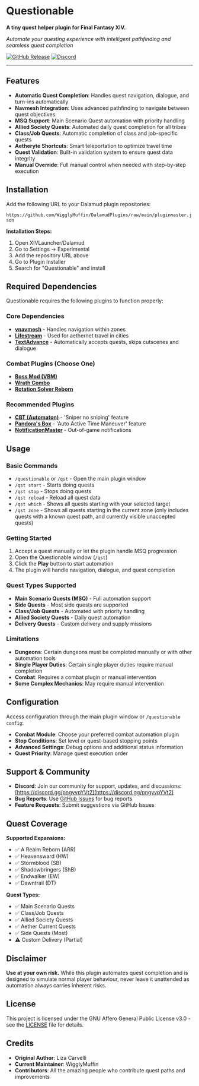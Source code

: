 # Questionable

**A tiny quest helper plugin for Final Fantasy XIV.**

*Automate your questing experience with intelligent pathfinding and seamless quest completion*

[![GitHub Release](https://img.shields.io/github/v/release/WigglyMuffin/Questionable?style=for-the-badge&logo=github&color=brightgreen)](https://github.com/WigglyMuffin/Questionable/releases)
[![Discord](https://img.shields.io/badge/Discord-Join%20Server-5865F2?style=for-the-badge&logo=discord&logoColor=white)](https://discord.gg/pngyvpYVt2)

---

## Features

- **Automatic Quest Completion**: Handles quest navigation, dialogue, and turn-ins automatically
- **Navmesh Integration**: Uses advanced pathfinding to navigate between quest objectives
- **MSQ Support**: Main Scenario Quest automation with priority handling
- **Allied Society Quests**: Automated daily quest completion for all tribes
- **Class/Job Quests**: Automatic completion of class and job-specific quests
- **Aetheryte Shortcuts**: Smart teleportation to optimize travel time
- **Quest Validation**: Built-in validation system to ensure quest data integrity
- **Manual Override**: Full manual control when needed with step-by-step execution

## Installation

Add the following URL to your Dalamud plugin repositories: 

`https://github.com/WigglyMuffin/DalamudPlugins/raw/main/pluginmaster.json`

**Installation Steps:**
1. Open XIVLauncher/Dalamud
2. Go to Settings → Experimental
3. Add the repository URL above
4. Go to Plugin Installer
5. Search for "Questionable" and install

## Required Dependencies

Questionable requires the following plugins to function properly:

### Core Dependencies
- **[vnavmesh](https://github.com/awgil/ffxiv_navmesh/)** - Handles navigation within zones
- **[Lifestream](https://github.com/NightmareXIV/Lifestream)** - Used for aethernet travel in cities
- **[TextAdvance](https://github.com/NightmareXIV/TextAdvance)** - Automatically accepts quests, skips cutscenes and dialogue

### Combat Plugins (Choose One)
- **[Boss Mod (VBM)](https://github.com/awgil/ffxiv_bossmod)**
- **[Wrath Combo](https://github.com/PunishXIV/WrathCombo)**
- **[Rotation Solver Reborn](https://github.com/FFXIV-CombatReborn/RotationSolverReborn)**

### Recommended Plugins
- **[CBT (Automaton)](https://github.com/Jaksuhn/Automaton)** - 'Sniper no sniping' feature
- **[Pandora's Box](https://github.com/PunishXIV/PandorasBox)** - 'Auto Active Time Maneuver' feature
- **[NotificationMaster](https://github.com/NightmareXIV/NotificationMaster)** - Out-of-game notifications

## Usage

### Basic Commands
- `/questionable` or `/qst` - Open the main plugin window
- `/qst start` - Starts doing quests
- `/qst stop` - Stops doing quests
- `/qst reload` - Reload all quest data
- `/qst which` - Shows all quests starting with your selected target
- `/qst zone` - Shows all quests starting in the current zone (only includes quests with a known quest path, and currently visible unaccepted quests)

### Getting Started
1. Accept a quest manually or let the plugin handle MSQ progression
2. Open the Questionable window (`/qst`)
3. Click the **Play** button to start automation
4. The plugin will handle navigation, dialogue, and quest completion

### Quest Types Supported
- **Main Scenario Quests (MSQ)** - Full automation support
- **Side Quests** - Most side quests are supported
- **Class/Job Quests** - Automated with priority handling
- **Allied Society Quests** - Daily quest automation
- **Delivery Quests** - Custom delivery and supply missions

### Limitations
- **Dungeons**: Certain dungeons must be completed manually or with other automation tools
- **Single Player Duties**: Certain single player duties require manual completion
- **Combat**: Requires a combat plugin or manual intervention
- **Some Complex Mechanics**: May require manual intervention

## Configuration

Access configuration through the main plugin window or `/questionable config`:

- **Combat Module**: Choose your preferred combat automation plugin
- **Stop Conditions**: Set level or quest-based stopping points  
- **Advanced Settings**: Debug options and additional status information
- **Quest Priority**: Manage quest execution order

## Support & Community

- **Discord**: Join our community for support, updates, and discussions: [https://discord.gg/pngyvpYVt2](https://discord.gg/pngyvpYVt2)
- **Bug Reports**: Use [GitHub Issues](https://github.com/WigglyMuffin/Questionable/issues) for bug reports
- **Feature Requests**: Submit suggestions via GitHub Issues

## Quest Coverage

**Supported Expansions:**
- ✅ A Realm Reborn (ARR)
- ✅ Heavensward (HW) 
- ✅ Stormblood (SB)
- ✅ Shadowbringers (ShB)
- ✅ Endwalker (EW)
- ✅ Dawntrail (DT)

**Quest Types:**
- ✅ Main Scenario Quests
- ✅ Class/Job Quests
- ✅ Allied Society Quests  
- ✅ Aether Current Quests
- ✅ Side Quests (Most)
- ⚠️ Custom Delivery (Partial)

## Disclaimer

**Use at your own risk.** While this plugin automates quest completion and is designed to simulate normal player behaviour, never leave it unattended as automation always carries inherent risks.

## License

This project is licensed under the GNU Affero General Public License v3.0 - see the [LICENSE](LICENSE) file for details.

## Credits

- **Original Author**: Liza Carvelli
- **Current Maintainer**: WigglyMuffin  
- **Contributors**: All the amazing people who contribute quest paths and improvements
